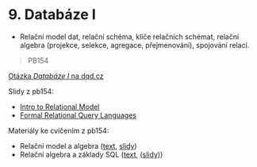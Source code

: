 # 9. Databáze I

- Relační model dat, relační schéma, klíče relačních schémat, relační algebra (projekce, selekce, agregace, přejmenování), spojování relací.

> PB154

[Otázka *Databáze I* na dqd.cz](http://statnice.dqd.cz/home:prog:ap8)

Slidy z pb154:
- [Intro to Relational Model](https://is.muni.cz/el/1433/podzim2016/PB154/um/02-ch2-relational-model.pdf)
- [Formal Relational Query Languages](https://is.muni.cz/el/1433/podzim2016/PB154/um/03-ch6-formal-query-languages.pdf)

Materiály ke cvičením z pb154:
- Relační model a algebra ([text](https://is.muni.cz/auth/el/1433/podzim2014/PB154/worksheet/cv1-priprava-relAlgebra.pdf), [slidy](https://is.muni.cz/auth/el/1433/podzim2014/PB154/worksheet/cv1-cviceni-relAlgebra.pdf))
- Relační algebra a základy SQL ([text](https://is.muni.cz/auth/el/1433/podzim2014/PB154/worksheet/cv2-pripra-relAlgebra_SQL.pdf), [(slidy)](https://is.muni.cz/auth/el/1433/podzim2014/PB154/worksheet/cv2-student-relAlgebra_SQL.pdf))